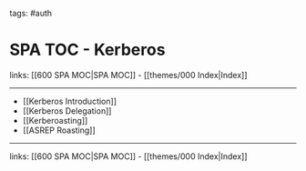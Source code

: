 tags: #auth

# SPA TOC - Kerberos

links: [[600 SPA MOC|SPA MOC]] - [[themes/000 Index|Index]]

---

- [[Kerberos Introduction]]
- [[Kerberos Delegation]]
- [[Kerberoasting]]
- [[ASREP Roasting]]

---
links: [[600 SPA MOC|SPA MOC]] - [[themes/000 Index|Index]]